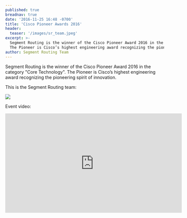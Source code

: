 ```yaml
---
published: true
breadnav: true
date: '2016-11-25 16:48 -0700'
title: 'Cisco Pioneer Awards 2016'
header:
  teaser: '/images/sr_team.jpeg'
excerpt: >-
  Segment Routing is the winner of the Cisco Pioneer Award 2016 in the category "Core Technology".
  The Pioneer is Cisco’s highest engineering award recognizing the pioneering spirit of innovation.
author: Segment Routing Team
---
```

Segment Routing is the winner of the Cisco Pioneer Award 2016 in the category "Core Technology".
The Pioneer is Cisco’s highest engineering award recognizing the pioneering spirit of innovation.

This is the Segment Routing team:

<img src="/images/sr_team.jpeg">

Event video:

<iframe width="560" height="315" src="https://www.youtube.com/embed/9DtgkclKj7c" frameborder="0" allowfullscreen></iframe>